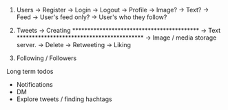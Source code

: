 1. Users 
    -> Register
    -> Login 
    -> Logout
    -> Profile
        -> Image? 
        -> Text? 
    -> Feed
        -> User's feed only? 
        -> User's who they follow? 

2. Tweets 
    -> Creating  ******************************************
        -> Text  ******************************************
        -> Image / media storage server.
    -> Delete
    -> Retweeting
    -> Liking

3. Following / Followers

Long term todos

- Notifications
- DM
- Explore tweets / finding hachtags

